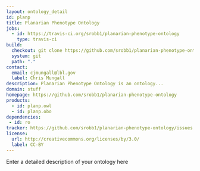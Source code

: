 ```yaml
---
layout: ontology_detail
id: planp
title: Planarian Phenotype Ontology
jobs:
  - id: https://travis-ci.org/srobb1/planarian-phenotype-ontology
    type: travis-ci
build:
  checkout: git clone https://github.com/srobb1/planarian-phenotype-ontology.git
  system: git
  path: "."
contact:
  email: cjmungall@lbl.gov
  label: Chris Mungall
description: Planarian Phenotype Ontology is an ontology...
domain: stuff
homepage: https://github.com/srobb1/planarian-phenotype-ontology
products:
  - id: planp.owl
  - id: planp.obo
dependencies:
 - id: ro
tracker: https://github.com/srobb1/planarian-phenotype-ontology/issues
license:
  url: http://creativecommons.org/licenses/by/3.0/
  label: CC-BY
---
```


Enter a detailed description of your ontology here
